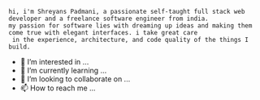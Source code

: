 
    hi, i'm Shreyans Padmani, a passionate self-taught full stack web developer and a freelance software engineer from india.
    my passion for software lies with dreaming up ideas and making them come true with elegant interfaces. i take great care 
     in the experience, architecture, and code quality of the things I build.

- 👀 I’m interested in ...
- 🌱 I’m currently learning ...
- 💞️ I’m looking to collaborate on ...
- 📫 How to reach me ...

<!---
shreyanspatel19/shreyanspatel19 is a ✨ special ✨ repository because its `README.md` (this file) appears on your GitHub profile.
You can click the Preview link to take a look at your changes.
--->

